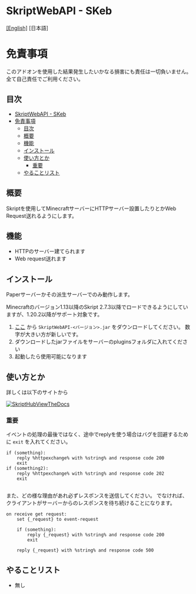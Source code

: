 # SkriptWebAPI - SKeb

[[English]](/README.MD) [日本語]

# 免責事項

このアドオンを使用した結果発生したいかなる損害にも責任は一切負いません。全て自己責任でご利用ください。

## 目次

- [SkriptWebAPI - SKeb](#skriptwebapi---skeb)
- [免責事項](#免責事項)
  - [目次](#目次)
  - [概要](#概要)
  - [機能](#機能)
  - [インストール](#インストール)
  - [使い方とか](#使い方とか)
    - [重要](#重要)
  - [やることリスト](#やることリスト)


## 概要

Skriptを使用してMinecraftサーバーにHTTPサーバー設置したりとかWeb Request送れるようにします。

## 機能

- HTTPのサーバー建てられます
- Web request送れます

## インストール

Paperサーバーかその派生サーバーでのみ動作します。

Minecraftのバージョン1.13以降のSkript 2.7.3以降でロードできるようにしていますが、1.20.2以降がサポート対象です。

1. [ここ](https://github.com/faketunaPrivateCamp/SkriptWebAPI/releases) から `SkriptWebAPI-<バージョン>.jar` をダウンロードしてください。 数字が大きい方が新しいです。
2. ダウンロードしたjarファイルをサーバーのpluginsフォルダに入れてください
3. 起動したら使用可能になります

## 使い方とか

詳しくは以下のサイトから

[![SkriptHubViewTheDocs](http://skripthub.net/static/addon/ViewTheDocsButton.png)](http://skripthub.net/docs/?addon=SkriptWebAPI)


### 重要

イベントの処理の最後ではなく、途中でreplyを使う場合はバグを回避するために `exit` を入れてください。
```sk
if (something):
    reply %httpexchange% with %string% and response code 200
    exit
if (something2):
    reply %httpexchange% with %string% and response code 202
    exit
    
```

また、どの様な理由があれ必ずレスポンスを送信してください。 でなければ、クライアントがサーバーからのレスポンスを待ち続けることになります。
```sk
on receive get request:
    set {_request} to event-request

    if (something):
        reply {_request} with %string% and response code 200
        exit
    
    reply {_request} with %string% and response code 500
```

## やることリスト

- 無し
